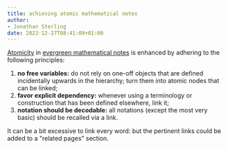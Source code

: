 ```yaml
---
title: achieving atomic mathematical notes
author:
- Jonathan Sterling
date: 2022-12-27T08:41:09+01:00
---
```


[Atomicity](tfmt-0007) in [evergreen mathematical notes](tfmt-0003) is enhanced by adhering to the following principles:

1. **no free variables:** do not rely on one-off objects that are defined incidentally upwards in the hierarchy; turn them into atomic nodes that can be linked;
2. **favor explicit dependency:** whenever using a terminology or construction that has been defined elsewhere, link it;
3. **notation should be decodable:** all notations (except the most very basic) should be recalled via a link.

It can be a bit excessive to link every word: but the pertinent links could be added to a "related pages" section.
